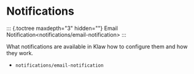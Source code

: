 # Notifications

::: {.toctree maxdepth="3" hidden=""}
Email Notification\<notifications/email-notification\>
:::

What notifications are available in Klaw how to configure them and how
they work.

-   `notifications/email-notification`
